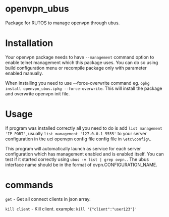 # openvpn_ubus
Package for RUTOS to manage openvpn through ubus.

# Installation
Your openvpn package needs to have `--management` command option to enable telnet management which this package uses.
You can do so using build configuration menu or recompile package only with parameter enabled manually.

When installing you need to use --force-overwrite command eg. `opkg install openvpn_ubus.ipkg --force-overwrite`.
This will install the package and overwrite openvpn init file.

# Usage
If program was installed correctly all you need to do is add `list management 'IP PORT'`, usually `list management '127.0.0.1 5555'` to your server configuration in the uci openvpn config file config file in `\etc\config\`.

This program will automatically launch as service for each server configuration which has management enabled and is enabled itself.
You can test if it started correctly using `ubus -v list | grep ovpn.`. The ubus interface name should be in the format of ovpn.CONFIGURATION_NAME.

# commands
`get` - Get all connect clients in json array.

`kill client` - Kill client. example: `kill '{"client":"user123"}'`
